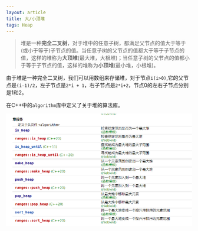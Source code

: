 ```yaml
---
layout: article
title: 大/小顶堆
tags: Heap
---
```


<!-- more -->

> 堆是一种**完全二叉树**，对于堆中的任意子树，都满足父节点的值大于等于(或小于等于)子节点的值。当任意子树的父节点的值都大于等于子节点的值，这样的堆称为**大顶堆**(最大堆，大根堆)；当任意子树的父节点的值都小于等于子节点的值，这样的堆称为**小顶堆**(最小堆，小根堆)。

由于堆是一种完全二叉树，我们可以用数组来存储堆，对于节点`i(i>0)`,它的父节点是`(i-1)/2`，左子节点是`2*i + 1`，右子节点是`2*i+2`，节点0的左右子节点分别是1和2。

在C++中的`algorithm`库中定义了关于堆的算法库。

![](https://raw.githubusercontent.com/AZMDDY/imgs/master/20200907201148.png)
